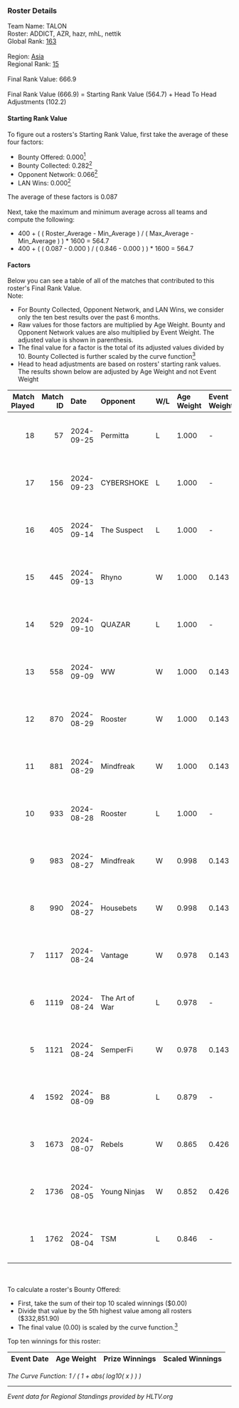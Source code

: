 ### Roster Details<br />
Team Name: TALON<br />
Roster: ADDICT, AZR, hazr, mhL, nettik<br />
Global Rank: [163](../../standings_global_2024_09_26.md)<br />
<br />
Region: [Asia]( ../../standings_asia_2024_09_26.md)<br />
Regional Rank: [15]( ../../standings_asia_2024_09_26.md)<br />
<br />
Final Rank Value:  666.9<br />
<br />
Final Rank Value (666.9) = Starting Rank Value (564.7) + Head To Head Adjustments (102.2)<br />

#### Starting Rank Value<br />
To figure out a rosters's Starting Rank Value, first take the average of these four factors:<br />
- Bounty Offered: 0.000[<sup>1</sup>](#table2)
- Bounty Collected: 0.282[<sup>2</sup>](#table1)
- Opponent Network: 0.066[<sup>2</sup>](#table1)
- LAN Wins: 0.000[<sup>2</sup>](#table1)

The average of these factors is 0.087<br />
<br />
Next, take the maximum and minimum average across all teams and compute the following:<br />
- 400 + ( ( Roster_Average - Min_Average ) / ( Max_Average - Min_Average ) ) * 1600 = 564.7
- 400 + ( ( 0.087 - 0.000 ) / ( 0.846 - 0.000 ) ) * 1600 = 564.7


#### Factors<br />
Below you can see a table of all of the matches that contributed to this roster's Final Rank Value.<br />
Note:<br />

- For Bounty Collected, Opponent Network, and LAN Wins, we consider only the ten best results over the past 6 months.
- Raw values for those factors are multiplied by Age Weight. Bounty and Opponent Network values are also multiplied by Event Weight. The adjusted value is shown in parenthesis.
- The final value for a factor is the total of its adjusted values divided by 10. Bounty Collected is further scaled by the curve function[<sup>3</sup>](#curveFunction)
- Head to head adjustments are based on rosters' starting rank values. The results shown below are adjusted by Age Weight and not Event Weight
<span id="table1"></span><br />


| Match Played | Match ID | Date       | Opponent       | W/L | Age Weight | Event Weight | Bounty Collected | Opponent Network | LAN Wins  | H2H Adj. | Roster                         |
| -: | -: | :- | :- | :- | :- | :- | :- | :- | :- | -: | :- |
|           18 |       57 | 2024-09-25 | Permitta       | L   | 1.000      | -            | -                | -                | -         |    -8.23 | ADDICT, AZR, hazr, mhL, nettik |
|           17 |      156 | 2024-09-23 | CYBERSHOKE     | L   | 1.000      | -            | -                | -                | -         |    -4.61 | ADDICT, AZR, hazr, mhL, nettik |
|           16 |      405 | 2024-09-14 | The Suspect    | L   | 1.000      | -            | -                | -                | -         |    -9.80 | ADDICT, AZR, hazr, mhL, nettik |
|           15 |      445 | 2024-09-13 | Rhyno          | W   | 1.000      | 0.143        | 0.039 (0.006)    | 0.504 (0.072)    | 0 (0.000) |    21.18 | ADDICT, AZR, hazr, mhL, nettik |
|           14 |      529 | 2024-09-10 | QUAZAR         | L   | 1.000      | -            | -                | -                | -         |   -19.63 | ADDICT, AZR, hazr, mhL, nettik |
|           13 |      558 | 2024-09-09 | WW             | W   | 1.000      | 0.143        | 0.000 (0.000)    | 0.152 (0.022)    | 0 (0.000) |     7.79 | ADDICT, AZR, hazr, mhL, nettik |
|           12 |      870 | 2024-08-29 | Rooster        | W   | 1.000      | 0.143        | 0.015 (0.002)    | 0.308 (0.044)    | 0 (0.000) |    20.16 | ADDICT, AZR, hazr, mhL, nettik |
|           11 |      881 | 2024-08-29 | Mindfreak      | W   | 1.000      | 0.143        | 0.002 (0.000)    | 0.259 (0.037)    | 0 (0.000) |    18.15 | ADDICT, AZR, hazr, mhL, nettik |
|           10 |      933 | 2024-08-28 | Rooster        | L   | 1.000      | -            | -                | -                | -         |   -10.24 | ADDICT, AZR, hazr, mhL, nettik |
|            9 |      983 | 2024-08-27 | Mindfreak      | W   | 0.998      | 0.143        | 0.002 (0.000)    | 0.259 (0.037)    | 0 (0.000) |    18.74 | ADDICT, AZR, hazr, mhL, nettik |
|            8 |      990 | 2024-08-27 | Housebets      | W   | 0.998      | 0.143        | 0.001 (0.000)    | 0.170 (0.024)    | 0 (0.000) |    17.02 | ADDICT, AZR, hazr, mhL, nettik |
|            7 |     1117 | 2024-08-24 | Vantage        | W   | 0.978      | 0.143        | 0.001 (0.000)    | 0.145 (0.020)    | 0 (0.000) |    15.06 | ADDICT, AZR, hazr, mhL, nettik |
|            6 |     1119 | 2024-08-24 | The Art of War | L   | 0.978      | -            | -                | -                | -         |   -11.68 | ADDICT, AZR, hazr, mhL, nettik |
|            5 |     1121 | 2024-08-24 | SemperFi       | W   | 0.978      | 0.143        | 0.000 (0.000)    | 0.000 (0.000)    | 0 (0.000) |     7.17 | ADDICT, AZR, hazr, mhL, nettik |
|            4 |     1592 | 2024-08-09 | B8             | L   | 0.879      | -            | -                | -                | -         |    -1.75 | ADDICT, AZR, hazr, mhL, nettik |
|            3 |     1673 | 2024-08-07 | Rebels         | W   | 0.865      | 0.426        | 0.049 (0.018)    | 0.702 (0.259)    | 0 (0.000) |    24.13 | ADDICT, AZR, hazr, mhL, nettik |
|            2 |     1736 | 2024-08-05 | Young Ninjas   | W   | 0.852      | 0.426        | 0.006 (0.002)    | 0.401 (0.146)    | 0 (0.000) |    21.25 | ADDICT, AZR, hazr, mhL, nettik |
|            1 |     1762 | 2024-08-04 | TSM            | L   | 0.846      | -            | -                | -                | -         |    -2.51 | ADDICT, AZR, hazr, mhL, nettik |

<br />
<span id="table2"></span><br />
To calculate a roster's Bounty Offered:<br />

- First, take the sum of their top 10 scaled winnings ($0.00)
- Divide that value by the 5th highest value among all rosters ($332,851.90)
- The final value (0.00) is scaled by the curve function.[<sup>3</sup>](#curveFunction)

Top ten winnings for this roster:<br />

| Event Date | Age Weight | Prize Winnings | Scaled Winnings |
| :- | -: | :- | :- |


<span id="curveFunction"></span>_The Curve Function: 1 / ( 1 + abs( log10( x ) ) )_<br />

---
_Event data for Regional Standings provided by HLTV.org_<br />
